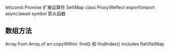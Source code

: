 let\const
Promise
扩展运算符
Set\Map
class
Proxy\Reflect
export\import
async/await
symbol
箭头函数
## 数组方法
Array.from
Array.of
arr.copyWithin:
find() 和 findIndex()
includes
flat\flatMap
